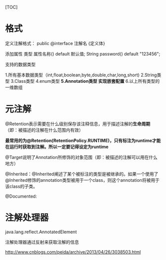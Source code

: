 [TOC]

# 格式

定义注解格式：
public @interface 注解名 {定义体}

添加属性
类型 属性名称() default 默认值;
String password() default "123456";

支持的数据类型

1.所有基本数据类型（int,float,boolean,byte,double,char,long,short)
2.String类型
3.Class类型
4.enum类型
**5.Annotation类型	实现嵌套配置**
6.以上所有类型的一维数组

# 元注解

@Retention表示需要在什么级别保存该注释信息，用于描述注解的**生命周期**（即：被描述的注解在什么范围内有效）

**最常用的为@Retention(RetentionPolicy.RUNTIME)，只有标注为runtime才能在运行时获取到注解。所以一定要记得设定为runtime**

@Target说明了Annotation所修饰的对象范围（即：被描述的注解可以用在什么地方）

@Inherited：@Inherited阐述了某个被标注的类型是被继承的。如果一个使用了@Inherited修饰的annotation类型被用于一个class，则这个annotation将被用于该class的子类。

@Documented:

# 注解处理器

java.lang.reflect.AnnotatedElement

注解处理器通过反射来获取注解的信息

http://www.cnblogs.com/peida/archive/2013/04/26/3038503.html
